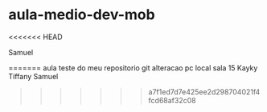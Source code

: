 # aula-medio-dev-mob
<<<<<<< HEAD

Samuel 

=======
aula teste do meu repositorio git
alteracao pc local sala 15
Kayky
Tiffany
Samuel
>>>>>>> a7f1ed7d7e425ee2d298704021f4fcd68af32c08
